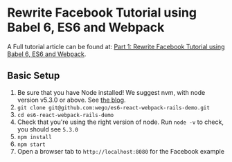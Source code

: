 # Rewrite Facebook Tutorial using Babel 6, ES6 and Webpack

A Full tutorial article can be found at: [Part 1: Rewrite Facebook Tutorial using Babel 6, ES6 and Webpack]( http://engineering.wego.com/rewrite-facebook-tutorial-using-babel-6-es6-and-webpack/).

## Basic Setup

1. Be sure that you have Node installed! We suggest nvm, with node version v5.3.0 or above. See [the blog](http://engineering.wego.com/rewrite-facebook-tutorial-using-babel-6-es6-and-webpack/#prerequisites).
2. `git clone git@github.com:wego/es6-react-webpack-rails-demo.git`
3. `cd es6-react-webpack-rails-demo`
4. Check that you're using the right version of node. Run `node -v` to check, you should see `5.3.0`
5. `npm install`
6. `npm start`
8. Open a browser tab to `http://localhost:8080` for the Facebook example
